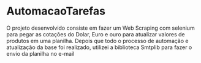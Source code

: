 # AutomacaoTarefas
O projeto desenvolvido consiste em fazer um Web Scraping com selenium para pegar as cotações do Dolar, Euro e ouro para atualizar valores de produtos em uma planilha. Depois que todo o processo de automação e atualização da base foi realizado, utilizei a biblioteca Smtplib para fazer o envio da planilha no e-mail
